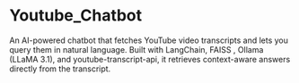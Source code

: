 # Youtube_Chatbot
An AI-powered chatbot that fetches YouTube video transcripts and lets you query them in natural language. Built with LangChain, FAISS , Ollama (LLaMA 3.1), and youtube-transcript-api, it retrieves context-aware answers directly from the transcript.
